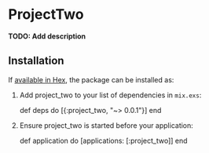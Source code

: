 # ProjectTwo

**TODO: Add description**

## Installation

If [available in Hex](https://hex.pm/docs/publish), the package can be installed as:

  1. Add project_two to your list of dependencies in `mix.exs`:

        def deps do
          [{:project_two, "~> 0.0.1"}]
        end

  2. Ensure project_two is started before your application:

        def application do
          [applications: [:project_two]]
        end

